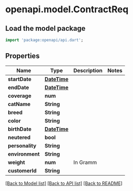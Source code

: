 # openapi.model.ContractReq

## Load the model package
```dart
import 'package:openapi/api.dart';
```

## Properties
Name | Type | Description | Notes
------------ | ------------- | ------------- | -------------
**startDate** | [**DateTime**](DateTime.md) |  | 
**endDate** | [**DateTime**](DateTime.md) |  | 
**coverage** | **num** |  | 
**catName** | **String** |  | 
**breed** | **String** |  | 
**color** | **String** |  | 
**birthDate** | [**DateTime**](DateTime.md) |  | 
**neutered** | **bool** |  | 
**personality** | **String** |  | 
**environment** | **String** |  | 
**weight** | **num** | In Gramm | 
**customerId** | **String** |  | 

[[Back to Model list]](../README.md#documentation-for-models) [[Back to API list]](../README.md#documentation-for-api-endpoints) [[Back to README]](../README.md)


